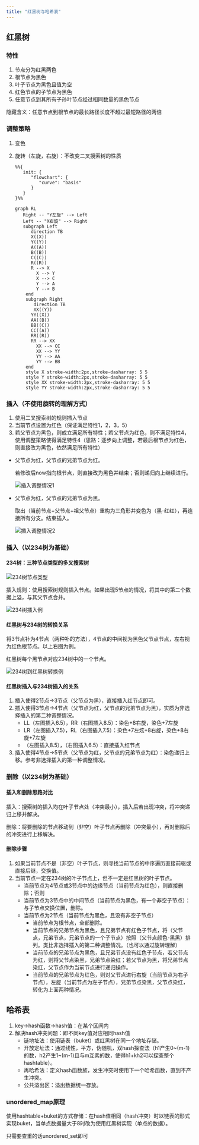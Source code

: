 ```yaml
---
title: "红黑树与哈希表"
---
```


## 红黑树

### 特性

1. 节点分为红黑两色
2. 根节点为黑色
3. 叶子节点为黑色且值为空
4. 红色节点的子节点为黑色
5. 任意节点到其所有子孙叶节点经过相同数量的黑色节点

隐藏含义：任意节点到根节点的最长路径长度不超过最短路径的两倍

### 调整策略

1. 变色

2. 旋转（左旋，右旋）：不改变二叉搜索树的性质

   ```mermaid
   %%{
      init: {
         "flowchart": {
            "curve": "basis"
         }
      }
   }%%

   graph RL
      Right -- "Y左旋" --> Left
      Left -- "X右旋" --> Right
      subgraph Left
         direction TB
         X((X))
         Y((Y))
         A((A))
         B((B))
         C((C))
         R((R))
         R --> X
           X --> Y
           X --> C
           Y --> A
           Y --> B
       end
       subgraph Right
          direction TB
          XX((Y))
         YY((X))
         AA((B))
         BB((C))
         CC((A))
         RR((R))
         RR --> XX
           XX --> CC
           XX --> YY
           YY --> AA
           YY --> BB
       end
       style X stroke-width:2px,stroke-dasharray: 5 5
       style Y stroke-width:2px,stroke-dasharray: 5 5
       style XX stroke-width:2px,stroke-dasharray: 5 5
       style YY stroke-width:2px,stroke-dasharray: 5 5
   ```

### 插入（不使用旋转的理解方式）

1. 使用二叉搜索树的规则插入节点
2. 当前节点设置为红色（保证满足特性1，2，3，5）
3. 若父节点为黑色，则成立满足所有特性；若父节点为红色，则不满足特性4，使用调整策略使得满足特性4（思路：逐步向上调整，若最后根节点为红色，则直接改为黑色，依然满足所有特性）

- 父节点为红，父节点的兄弟节点为红。

  若修改后now指向根节点，则直接改为黑色并结束；否则递归向上继续进行。

  ![插入调整情况1](./_红黑树与哈希表.assets/插入调整情况1.png)

- 父节点为红，父节点的兄弟节点为黑。

  取出（当前节点+父节点+祖父节点）重构为三角形并变色为（黑-红红），再连接所有分支。结束插入。

  ![插入调整情况2](./_红黑树与哈希表.assets/插入调整情况2.png)

### 插入（以234树为基础）

#### 234树：三种节点类型的多叉搜索树

![234树节点类型](./_红黑树与哈希表.assets/234树节点类型.png)

插入规则：使用搜索树规则插入节点。如果出现5节点的情况，将其中的第二个数据上溢，与其父节点合并。

![234树插入例](./_红黑树与哈希表.assets/234树插入例.png)

#### 红黑树与234树的转换关系

将3节点补为4节点（两种补的方法），4节点的中间视为黑色父节点节点，左右视为红色根节点。以上右图为例。

红黑树每个黑节点对应234树中的一个节点。

![234树到红黑树转换例](./_红黑树与哈希表.assets/234树到红黑树转换例.png)

#### 红黑树插入与234树插入的关系

1. 插入使得2节点->3节点（父节点为黑），直接插入红节点即可。
2. 插入使得3节点->4节点（父节点为红，父节点的兄弟节点为黑），实质为非选择插入的第二种调整情况。
   - LL（左图插入6.5），RR（右图插入8.5）：染色+8右旋，染色+7左旋
   - LR（左图插入7.5），RL（右图插入7.5）：染色+7左炫+8右旋，染色+8右旋+7左旋
   - （左图插入8.5），（右图插入6.5）：直接插入红节点
3. 插入使得4节点->5节点（父节点为红，父节点的兄弟节点为红）：染色递归上移。参考非选择插入的第一种调整情况。

### 删除（以234树为基础）

#### 插入和删除思路对比

插入：搜索树的插入均在叶子节点处（冲突最小），插入后若出现冲突，将冲突递归上移并解决。

删除：将要删除的节点移动到（非空）叶子节点再删除（冲突最小），再对删除后的冲突进行上移解决。

#### 删除步骤

1. 如果当前节点不是（非空）叶子节点，则寻找当前节点的中序遍历直接前驱或直接后继，交换值。
2. 当前节点一定在234树的叶子节点上，但不一定是红黑树的叶子节点。
   - 当前节点为4节点或3节点中的边缘节点（当前节点为红色），则直接删除；否则
   - 当前节点为3节点中的中间节点（当前节点为黑色，有一个非空子节点）：与子节点交换位置，删除。
   - 当前节点为2节点（当前节点为黑色，且没有非空子节点）
     - 当前节点为根节点，全部删除。
     - 当前节点的兄弟节点为黑色，且兄弟节点有红色子节点，将（父节点，兄弟节点，兄弟节点的一个子节点）按照（父节点颜色-黑黑）排列。类比非选择插入的第二种调整情况。（也可以通过旋转理解）
     - 当前节点的兄弟节点为黑色，且兄弟节点没有红色子节点，若父节点为红，则将父节点染黑，兄弟节点染红；若父节点为黑，将兄弟节点染红，父节点作为当前节点进行递归操作。
     - 当前节点的兄弟节点为红色，则对父节点进行右旋（当前节点为右子节点），左旋（当前节点为左子节点），兄弟节点染黑，父节点染红，转化为上面两种情况。

## 哈希表

1. key->hash函数->hash值：在某个区间内
2. 解决hash冲突问题：即不同key值对应相同hash值
   - 链地址法：使用链表（buket）或红黑树在同一个地址存储。
   - 开放定址法：通过线性，平方，伪随机，双hash探查法（h1产生0\~(m-1)的数，h2产生1\~(m-1)且与m互素的数，使得h1+kh2可以探查整个hashtable）。
   - 再哈希法：定义hash函数族，发生冲突时使用下一个哈希函数，直到不产生冲突。
   - 公共溢出区：溢出数据统一存放。

### unordered_map原理

使用hashtable+buket的方式存储：在hash值相同（hash冲突）时以链表的形式实现buket，当单点数据量大于8时改为使用红黑树实现（单点的数据）。

只需要查重的话unordered_set即可
